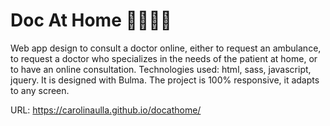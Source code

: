 # Doc At Home 👩‍⚕️👨‍⚕️
Web app design to consult a doctor online, either to request an ambulance, to request a doctor who specializes in the needs of the patient at home, or to have an online consultation.
Technologies used: html, sass, javascript, jquery. It is designed with Bulma.
The project is 100% responsive, it adapts to any screen.


URL: https://carolinaulla.github.io/docathome/
